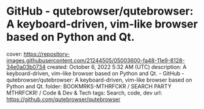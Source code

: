# GitHub - qutebrowser/qutebrowser: A keyboard-driven, vim-like browser based on Python and Qt.

cover: https://repository-images.githubusercontent.com/21244505/05003600-fa48-11e9-8128-34e0a03b0734
created: October 6, 2022 5:32 AM (UTC)
description: A keyboard-driven, vim-like browser based on Python and Qt. - GitHub - qutebrowser/qutebrowser: A keyboard-driven, vim-like browser based on Python and Qt.
folder: BOOKMRKS-MTHRFCKR / SEARCH PARTY MTHRFCKR! / Code & Dev & Tech
tags: Search, code, dev
url: https://github.com/qutebrowser/qutebrowser